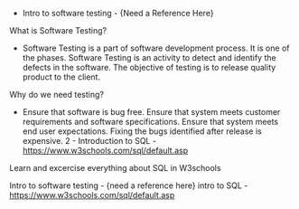  - Intro to software testing - {Need a Reference Here}

What is Software Testing?

- Software Testing is a part of software development process. It is one of the phases.
Software Testing is an activity to detect and identify the defects in the software.
The objective of testing is to release quality product to the client.

Why do we need testing?

- Ensure that software is bug free.
Ensure that system meets customer requirements and software specifications.
Ensure that system meets end user expectations.
Fixing the bugs identified after release is expensive.
2 - Introduction to SQL - https://www.w3schools.com/sql/default.asp

Learn and excercise everything about SQL in W3schools

Intro to software testing - {need a reference here}
intro to SQL - https://www.w3schools.com/sql/default.asp

